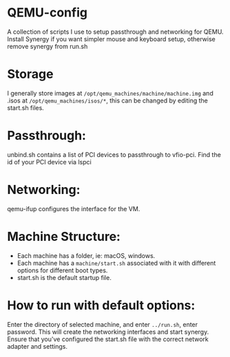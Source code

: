 # QEMU-config
A collection of scripts I use to setup passthrough and networking for QEMU. Install Synergy if you want simpler mouse and keyboard setup, otherwise remove synergy from run.sh

# Storage

I generally store images at `/opt/qemu_machines/machine/machine.img` and .isos at `/opt/qemu_machines/isos/*`, this can be changed by editing the start.sh files.

# Passthrough:

unbind.sh contains a list of PCI devices to passthrough to vfio-pci. Find the id of your PCI device via lspci

# Networking:

qemu-ifup configures the interface for the VM.

# Machine Structure:

* Each machine has a folder, ie: macOS, windows.
* Each machine has a `machine/start.sh` associated with it with different options for different boot types.
* start.sh is the default startup file.

# How to run with default options:

Enter the directory of selected machine, and enter `../run.sh`, enter password. This will create the networking interfaces and start synergy. Ensure that you've configured the start.sh file with the correct network adapter and settings.
